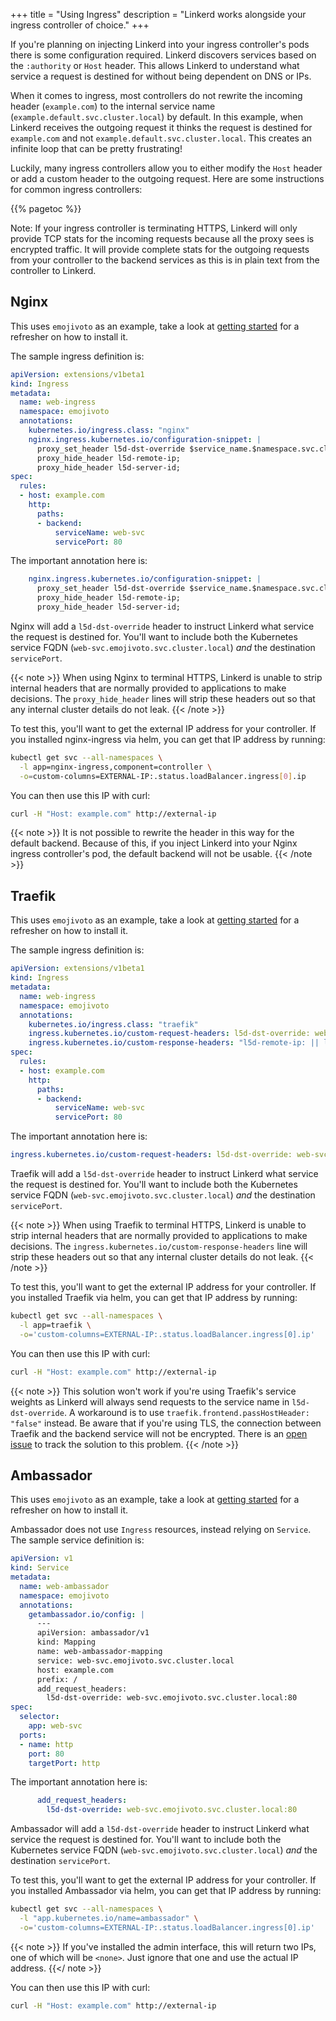 +++
title = "Using Ingress"
description = "Linkerd works alongside your ingress controller of choice."
+++

If you're planning on injecting Linkerd into your ingress controller's pods
there is some configuration required. Linkerd discovers services based on the
`:authority` or `Host` header. This allows Linkerd to understand what service a
request is destined for without being dependent on DNS or IPs.

When it comes to ingress, most controllers do not rewrite the
incoming header (`example.com`) to the internal service name
(`example.default.svc.cluster.local`) by default. In this example, when Linkerd
receives the outgoing request it thinks the request is destined for
`example.com` and not `example.default.svc.cluster.local`. This creates an
infinite loop that can be pretty frustrating!

Luckily, many ingress controllers allow you to either modify the `Host` header
or add a custom header to the outgoing request. Here are some instructions
for common ingress controllers:

{{% pagetoc %}}

Note: If your ingress controller is terminating HTTPS, Linkerd will only provide
TCP stats for the incoming requests because all the proxy sees is encrypted
traffic. It will provide complete stats for the outgoing requests from your
controller to the backend services as this is in plain text from the
controller to Linkerd.

## Nginx

This uses `emojivoto` as an example, take a look at
[getting started](/2/getting-started/) for a refresher on how to install it.

The sample ingress definition is:

```yaml
apiVersion: extensions/v1beta1
kind: Ingress
metadata:
  name: web-ingress
  namespace: emojivoto
  annotations:
    kubernetes.io/ingress.class: "nginx"
    nginx.ingress.kubernetes.io/configuration-snippet: |
      proxy_set_header l5d-dst-override $service_name.$namespace.svc.cluster.local:80;
      proxy_hide_header l5d-remote-ip;
      proxy_hide_header l5d-server-id;
spec:
  rules:
  - host: example.com
    http:
      paths:
      - backend:
          serviceName: web-svc
          servicePort: 80
```

The important annotation here is:

```yaml
    nginx.ingress.kubernetes.io/configuration-snippet: |
      proxy_set_header l5d-dst-override $service_name.$namespace.svc.cluster.local:80;
      proxy_hide_header l5d-remote-ip;
      proxy_hide_header l5d-server-id;
```

Nginx will add a `l5d-dst-override` header to instruct Linkerd what service
the request is destined for. You'll want to include both the Kubernetes service
FQDN (`web-svc.emojivoto.svc.cluster.local`) *and* the destination
`servicePort`.

{{< note >}}
When using Nginx to terminal HTTPS, Linkerd is unable to strip internal headers
that are normally provided to applications to make decisions. The
`proxy_hide_header` lines will strip these headers out so that any internal
cluster details do not leak.
{{< /note >}}

To test this, you'll want to get the external IP address for your controller. If
you installed nginx-ingress via helm, you can get that IP address by running:

```bash
kubectl get svc --all-namespaces \
  -l app=nginx-ingress,component=controller \
  -o=custom-columns=EXTERNAL-IP:.status.loadBalancer.ingress[0].ip
```

You can then use this IP with curl:

```bash
curl -H "Host: example.com" http://external-ip
```

{{< note >}}
It is not possible to rewrite the header in this way for the default
backend. Because of this, if you inject Linkerd into your Nginx ingress
controller's pod, the default backend will not be usable.
{{< /note >}}

## Traefik

This uses `emojivoto` as an example, take a look at
[getting started](/2/getting-started/) for a refresher on how to install it.

The sample ingress definition is:

```yaml
apiVersion: extensions/v1beta1
kind: Ingress
metadata:
  name: web-ingress
  namespace: emojivoto
  annotations:
    kubernetes.io/ingress.class: "traefik"
    ingress.kubernetes.io/custom-request-headers: l5d-dst-override: web-svc.emojivoto.svc.cluster.local:80
    ingress.kubernetes.io/custom-response-headers: "l5d-remote-ip: || l5d-server-id:"
spec:
  rules:
  - host: example.com
    http:
      paths:
      - backend:
          serviceName: web-svc
          servicePort: 80
```

The important annotation here is:

```yaml
ingress.kubernetes.io/custom-request-headers: l5d-dst-override: web-svc.emojivoto.svc.cluster.local:80
```

Traefik will add a `l5d-dst-override` header to instruct Linkerd what service
the request is destined for. You'll want to include both the Kubernetes service
FQDN (`web-svc.emojivoto.svc.cluster.local`) *and* the destination
`servicePort`.

{{< note >}}
When using Traefik to terminal HTTPS, Linkerd is unable to strip internal
headers that are normally provided to applications to make decisions. The
`ingress.kubernetes.io/custom-response-headers` line will strip these headers
out so that any internal cluster details do not leak.
{{< /note >}}

To test this, you'll want to get the external IP address for your controller. If
you installed Traefik via helm, you can get that IP address by running:

```bash
kubectl get svc --all-namespaces \
  -l app=traefik \
  -o='custom-columns=EXTERNAL-IP:.status.loadBalancer.ingress[0].ip'
```

You can then use this IP with curl:

```bash
curl -H "Host: example.com" http://external-ip
```

{{< note >}}
This solution won't work if you're using Traefik's service weights as
Linkerd will always send requests to the service name in `l5d-dst-override`. A
workaround is to use `traefik.frontend.passHostHeader: "false"` instead. Be
aware that if you're using TLS, the connection between Traefik and the backend
service will not be encrypted. There is an
[open issue](https://github.com/linkerd/linkerd2/issues/2270) to track the
solution to this problem.
{{< /note >}}

## Ambassador

This uses `emojivoto` as an example, take a look at
[getting started](/2/getting-started/) for a refresher on how to install it.

Ambassador does not use `Ingress` resources, instead relying on `Service`. The
sample service definition is:

```yaml
apiVersion: v1
kind: Service
metadata:
  name: web-ambassador
  namespace: emojivoto
  annotations:
    getambassador.io/config: |
      ---
      apiVersion: ambassador/v1
      kind: Mapping
      name: web-ambassador-mapping
      service: web-svc.emojivoto.svc.cluster.local
      host: example.com
      prefix: /
      add_request_headers:
        l5d-dst-override: web-svc.emojivoto.svc.cluster.local:80
spec:
  selector:
    app: web-svc
  ports:
  - name: http
    port: 80
    targetPort: http
```

The important annotation here is:

```yaml
      add_request_headers:
        l5d-dst-override: web-svc.emojivoto.svc.cluster.local:80
```

Ambassador will add a `l5d-dst-override` header to instruct Linkerd what service
the request is destined for. You'll want to include both the Kubernetes service
FQDN (`web-svc.emojivoto.svc.cluster.local`) *and* the destination
`servicePort`.

To test this, you'll want to get the external IP address for your controller. If
you installed Ambassador via helm, you can get that IP address by running:

```bash
kubectl get svc --all-namespaces \
  -l "app.kubernetes.io/name=ambassador" \
  -o='custom-columns=EXTERNAL-IP:.status.loadBalancer.ingress[0].ip'
```

{{< note >}}
If you've installed the admin interface, this will return two IPs, one of which
will be `<none>`. Just ignore that one and use the actual IP address.
{{</ note >}}

You can then use this IP with curl:

```bash
curl -H "Host: example.com" http://external-ip
```
